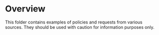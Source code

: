 # Overview

This folder contains examples of policies and requests from various sources. They should be used with caution for information purposes only.
